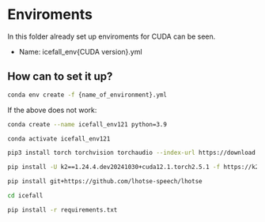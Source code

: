 # Enviroments

In this folder already set up enviroments for CUDA can be seen.

- Name: icefall_env{CUDA version}.yml

## How can to set it up?

```bash
conda env create -f {name_of_environment}.yml
```

If the above does not work:

```bash
conda create --name icefall_env121 python=3.9
```

```bash
conda activate icefall_env121
```

```bash
pip3 install torch torchvision torchaudio --index-url https://download.pytorch.org/whl/cu121
```

```bash
pip install -U k2==1.24.4.dev20241030+cuda12.1.torch2.5.1 -f https://k2-fsa.github.io/k2/cuda.html
```

```bash
pip install git+https://github.com/lhotse-speech/lhotse
```

```bash
cd icefall
```

```bash
pip install -r requirements.txt
```

